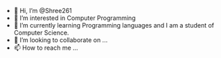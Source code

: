 - 👋 Hi, I’m @Shree261
- 👀 I’m interested in Computer Programming
- 🌱 I’m currently learning Programming languages and I am a student of Computer Science.
- 💞️ I’m looking to collaborate on ...
- 📫 How to reach me ...

<!---
Shree261/Shree261 is a ✨ special ✨ repository because its `README.md` (this file) appears on your GitHub profile.
You can click the Preview link to take a look at your changes.
--->
